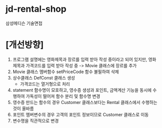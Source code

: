 # jd-rental-shop
삼성메디슨 기술면접

# [개선방향]
1. 프로그램 설명에는 영화제목과 장르를 입력 받아 작성 중이라고 되어 있지만,
   영화제목과 가격코드를 입력 받아 작성 중 -> Movie 클래스에 장르를 추가
2. Movie 클래스 멤버함수 setPriceCode 함수 불필하여 삭제
3. 상수클래스 DefConst 클래스 생성
   - 가격코드는 열거형으로 처리
4. statement 함수명이 모호하고, 영수증 생성과 포인트, 금액계산 기능을 동시에 수행하여 가독성이 떨어져 함수 분리 및 함수명 변경
5. 영수증 만드는 함수의 경우 Customer 클래스보다는 Rental 클래스에서 수행하는 것이 올바름
6. 포인트 멤버변수의 경우 고객의 포인트 정보이므로 Customer 클래스로 이동
7. 변수명을 직관적으로 변경
